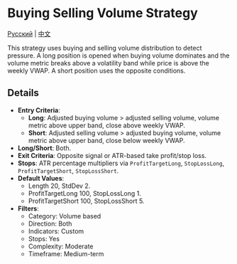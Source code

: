 # Buying Selling Volume Strategy
[Русский](README_ru.md) | [中文](README_cn.md)

This strategy uses buying and selling volume distribution to detect pressure.
A long position is opened when buying volume dominates and the volume metric
breaks above a volatility band while price is above the weekly VWAP. A short position
uses the opposite conditions.

## Details

- **Entry Criteria**:
  - **Long**: Adjusted buying volume > adjusted selling volume, volume metric above upper band, close above weekly VWAP.
  - **Short**: Adjusted selling volume > adjusted buying volume, volume metric above upper band, close below weekly VWAP.
- **Long/Short**: Both.
- **Exit Criteria**: Opposite signal or ATR-based take profit/stop loss.
- **Stops**: ATR percentage multipliers via `ProfitTargetLong`, `StopLossLong`, `ProfitTargetShort`, `StopLossShort`.
- **Default Values**:
  - Length 20, StdDev 2.
  - ProfitTargetLong 100, StopLossLong 1.
  - ProfitTargetShort 100, StopLossShort 5.
- **Filters**:
  - Category: Volume based
  - Direction: Both
  - Indicators: Custom
  - Stops: Yes
  - Complexity: Moderate
  - Timeframe: Medium-term
